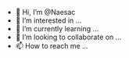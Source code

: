 - 👋 Hi, I’m @Naesac
- 👀 I’m interested in ...
- 🌱 I’m currently learning ...
- 💞️ I’m looking to collaborate on ...
- 📫 How to reach me ...

<!---
Naesac/Naesac is a ✨ special ✨ repository because its `README.md` (this file) appears on your GitHub profile.
You can click the Preview link to take a look at your changes.
--->
